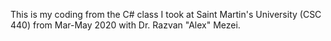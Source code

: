 This is my coding from the C# class I took at Saint Martin's University (CSC 440) from Mar-May 2020 with Dr. Razvan "Alex" Mezei.
